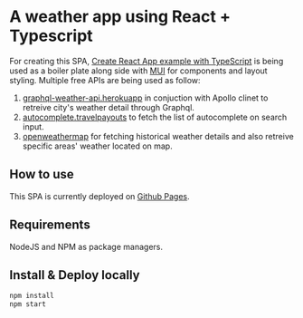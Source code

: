 # A weather app using React + Typescript
For creating this SPA, [Create React App example with TypeScript](https://github.com/mui/material-ui/tree/master/examples/create-react-app-with-typescript) is being used as a boiler plate along side with [MUI](https://mui.com/) for components and layout styling.
Multiple free APIs are being used as follow:
1. [graphql-weather-api.herokuapp](https://graphql-weather-api.herokuapp.com) in conjuction with Apollo clinet to retreive city's weather detail through Graphql.
2. [autocomplete.travelpayouts](https://autocomplete.travelpayouts.com) to fetch the list of autocomplete on search input.
3. [openweathermap](https://api.openweathermap.org) for fetching historical weather details and also retreive specific areas' weather located on map.
## How to use
This SPA is currently deployed on [Github Pages](https://diegophz.github.io/sample-weather-app/).

## Requirements
 NodeJS and NPM as package managers.

## Install & Deploy locally
```sh
npm install
npm start
```
